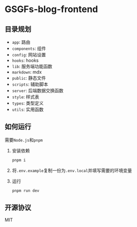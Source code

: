 # GSGFs-blog-frontend

## 目录规划

- `app`: 路由
- `components`: 组件
- `config`: 网站设置
- `hooks`: hooks
- `lib`: 服务端功能函数
- `markdown`: mdx
- `public`: 静态文件
- `scripts`: 辅助脚本
- `server`: 后端数据交换函数
- `style`: 样式表
- `types`: 类型定义
- `utils`: 实用函数

## 如何运行

需要`Node.js`和`pnpm`

1. 安装依赖

   ```bash
   pnpm i
   ```

2. 将`.env.example`复制一份为`.env.local`并填写需要的环境变量

3. 运行

   ```bash
   pnpm run dev
   ```

## 开源协议

MIT
